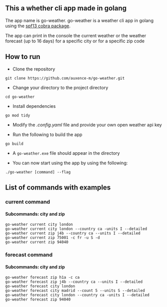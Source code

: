 ## This a whether cli app  made in golang

The app name is go-weather. go-weather is a weather cli app in golang using the [spf13 cobra package](https://github.com/spf13/cobra).

The app can print in the console the current weather or the weather forecast (up to 16 days) for a specific city or for a specific zip code

## How to run

- Clone the repository 
```
git clone https://github.com/auxence-m/go-weather.git
```
- Change your directory to the project directory

```
cd go-weather
```

- Install dependencies

```
go mod tidy
```

- Modify the _.config.yaml_ file and provide your own open weather api key

- Run the following to build the app

```
go build
``` 

- A `go-weather.exe` file should appear in the directory

- You can now start using the app by using the following:

```
./go-weather [command] --flag
```

## List of commands with examples

### current command
#### Subcommands: city and zip
```
go-weather current city london 
go-weather current city london --country ca -units I --detailed
go-weather current zip j4b --country ca --units I --detailed
go-weather current zip 75001 -c fr -u S -d
go-weather current zip 94040
```

### forecast command
#### Subcommands: city and zip
```
go-weather forecast zip h1a -c ca 
go-weather forecast zip j4b --country ca --units I --detailed
go-weather forecast city london 
go-weather forecast city madrid --count 5 --units S --detailed
go-weather forecast city london --country ca -units I --detailed
go-weather forecast zip 94040
```